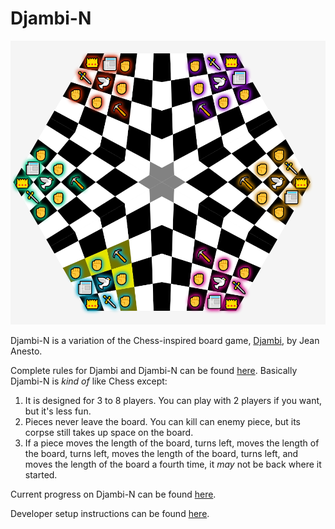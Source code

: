# Djambi-N
<img src="docs/djambi6.png">

Djambi-N is a variation of the Chess-inspired board game, [Djambi][1], by Jean Anesto.

Complete rules for Djambi and Djambi-N can be found [here][2]. Basically Djambi-N is _kind of_ like Chess except:
1. It is designed for 3 to 8 players. You can play with 2 players if you want, but it's less fun.
2. Pieces never leave the board. You can kill can enemy piece, but its corpse still takes up space on the board.
3. If a piece moves the length of the board, turns left, moves the length of the board, turns left, moves the length of the board, turns left, and moves the length of the board a fourth time, it _may_ not be back where it started.


Current progress on Djambi-N can be found [here][3].

Developer setup instructions can be found [here][4].

[1]: https://en.wikipedia.org/wiki/Djambi
[2]: docs/Rules.md
[3]: docs/Progress.md
[4]: docs/DevSetup.md